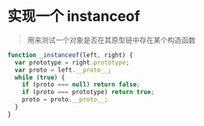 # 实现一个 instanceof

> 用来测试一个对象是否在其原型链中存在某个构造函数

```javascript
function _instanceof(left, right) {
  var prototype = right.prototype;
  var proto = left.__proto__;
  while (true) {
    if (proto === null) return false;
    if (proto === prototype) return true;
    proto = proto.__proto__;
  }
}
```
